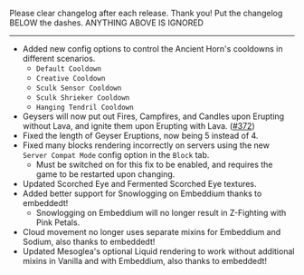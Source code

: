 Please clear changelog after each release.
Thank you!
Put the changelog BELOW the dashes. ANYTHING ABOVE IS IGNORED

-----------------
- Added new config options to control the Ancient Horn's cooldowns in different scenarios.
  - `Default Cooldown`
  - `Creative Cooldown`
  - `Sculk Sensor Cooldown`
  - `Sculk Shrieker Cooldown`
  - `Hanging Tendril Cooldown`
- Geysers will now put out Fires, Campfires, and Candles upon Erupting without Lava, and ignite them upon Erupting with Lava. ([#372](https://github.com/FrozenBlock/WilderWild/issues/372))
- Fixed the length of Geyser Eruptions, now being 5 instead of 4.
- Fixed many blocks rendering incorrectly on servers using the new `Server Compat Mode` config option in the `Block` tab.
  - Must be switched on for this fix to be enabled, and requires the game to be restarted upon changing.
- Updated Scorched Eye and Fermented Scorched Eye textures.
- Added better support for Snowlogging on Embeddium thanks to embeddedt!
  - Snowlogging on Embeddium will no longer result in Z-Fighting with Pink Petals.
- Cloud movement no longer uses separate mixins for Embeddium and Sodium, also thanks to embeddedt!
- Updated Mesoglea's optional Liquid rendering to work without additional mixins in Vanilla and with Embeddium, also thanks to embeddedt!
